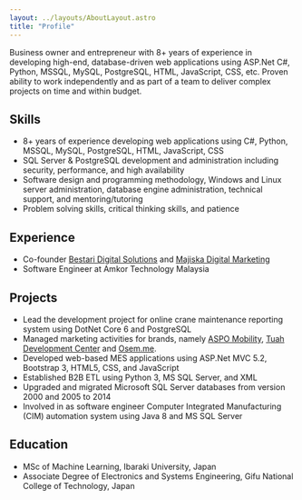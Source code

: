 ```yaml
---
layout: ../layouts/AboutLayout.astro
title: "Profile"
---
```


Business owner and entrepreneur with 8+ years of experience in developing high-end, database-driven web applications using ASP.Net C#, Python, MSSQL, MySQL, PostgreSQL, HTML, JavaScript, CSS, etc. Proven ability to work independently and as part of a team to deliver complex projects on time and within budget.

## Skills

- 8+ years of experience developing web applications using C#, Python, MSSQL, MySQL, PostgreSQL, HTML, JavaScript, CSS
- SQL Server & PostgreSQL development and administration including security, performance, and high availability
- Software design and programming methodology, Windows and Linux server administration, database engine administration, technical support, and mentoring/tutoring
- Problem solving skills, critical thinking skills, and patience

## Experience

- Co-founder [Bestari Digital Solutions](https://bestari.io/) and [Majiska Digital Marketing](https://majiska.com.my/)
- Software Engineer at Amkor Technology Malaysia

## Projects

- Lead the development project for online crane maintenance reporting system using DotNet Core 6 and PostgreSQL
- Managed marketing activities for brands, namely [ASPO Mobility](https://aspomobility.com/), [Tuah Development Center](https://tuahdc.com/) and [Osem.me](https://osem.me/).
- Developed web-based MES applications using ASP.Net MVC 5.2, Bootstrap 3, HTML5, CSS, and JavaScript
- Established B2B ETL using Python 3, MS SQL Server, and XML
- Upgraded and migrated Microsoft SQL Server databases from version 2000 and 2005 to 2014
- Involved in as software engineer Computer Integrated Manufacturing (CIM) automation system using Java 8 and MS SQL Server

## Education

- MSc of Machine Learning, Ibaraki University, Japan
- Associate Degree of Electronics and Systems Engineering, Gifu National College of Technology, Japan
